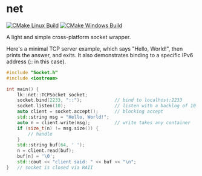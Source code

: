 # net
[![CMake Linux Build](https://github.com/lionkor/net/actions/workflows/cmake-linux.yml/badge.svg)](https://github.com/lionkor/net/actions/workflows/cmake-linux.yml)
[![CMake Windows Build](https://github.com/lionkor/net/actions/workflows/cmake-windows.yml/badge.svg)](https://github.com/lionkor/net/actions/workflows/cmake-windows.yml)

A light and simple cross-platform socket wrapper.

Here's a minimal TCP server example, which says "Hello, World!", then prints the answer, and exits.
It also demonstrates binding to a specific IPv6 address (:: in this case).

```cpp
#include "Socket.h"
#include <iostream>

int main() {
    lk::net::TCPSocket socket;
    socket.bind(2233, "::");            // bind to localhost:2233
    socket.listen(10);                  // listen with a backlog of 10
    auto client = socket.accept();      // blocking accept
    std::string msg = "Hello, World!"; 
    auto n = client.write(msg);         // write takes any container
    if (size_t(n) != msg.size()) {
        // handle
    }
    std::string buf(64, ' ');
    n = client.read(buf);
    buf[n] = '\0';
    std::cout << "client said: " << buf << "\n";
}   // socket is closed via RAII
```
